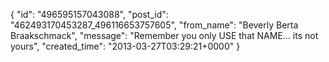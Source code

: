  {
   "id": "496595157043088",
   "post_id": "462493170453287_496116653757605",
   "from_name": "Beverly Berta Braakschmack",
   "message": "Remember you only USE that NAME... its not yours",
   "created_time": "2013-03-27T03:29:21+0000"
 }
